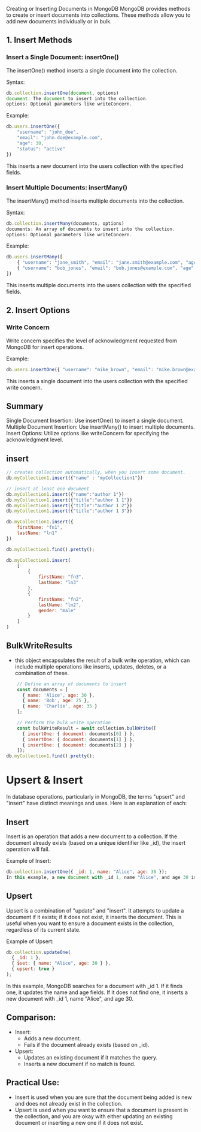 Creating or Inserting Documents in MongoDB
MongoDB provides methods to create or insert documents into collections. These methods allow you to add new documents individually or in bulk.

## 1. Insert Methods
### Insert a Single Document: insertOne()
The insertOne() method inserts a single document into the collection.

Syntax:
```js
db.collection.insertOne(document, options)
document: The document to insert into the collection.
options: Optional parameters like writeConcern.
```

Example:
```js
db.users.insertOne({
    "username": "john_doe",
    "email": "john.doe@example.com",
    "age": 30,
    "status": "active"
})
```
This inserts a new document into the users collection with the specified fields.

### Insert Multiple Documents: insertMany()
The insertMany() method inserts multiple documents into the collection.

Syntax:
```js
db.collection.insertMany(documents, options)
documents: An array of documents to insert into the collection.
options: Optional parameters like writeConcern.
```

Example:
```js
db.users.insertMany([
    { "username": "jane_smith", "email": "jane.smith@example.com", "age": 25, "status": "active" },
    { "username": "bob_jones", "email": "bob.jones@example.com", "age": 35, "status": "inactive" }
])
```
This inserts multiple documents into the users collection with the specified fields.

## 2. Insert Options
### Write Concern
Write concern specifies the level of acknowledgment requested from MongoDB for insert operations.

Example:
```js
db.users.insertOne({ "username": "mike_brown", "email": "mike.brown@example.com", "age": 28, "status": "active" }, { writeConcern: { w: "majority", j: true, wtimeout: 5000 } })
```
This inserts a single document into the users collection with the specified write concern.

## Summary
Single Document Insertion: Use insertOne() to insert a single document.
Multiple Document Insertion: Use insertMany() to insert multiple documents.
Insert Options: Utilize options like writeConcern for specifying the acknowledgment level.


## insert 
```js
// creates collection automatically, when you insert some document.
db.myCollection1.insert({"name" : "myCollection1"})  

// insert at least one document
db.myCollection1.insert({"name":"author 1"})  
db.myCollection1.insert({"title":"author 1 1"})
db.myCollection1.insert({"title":"author 1 2"})
db.myCollection1.insert({"title":"author 1 3"})

db.myCollection1.insert({
	firstName: "fn1",
	lastName: "ln1"
})

db.myCollection1.find().pretty();

db.myCollection1.insert(
	[
		{
			firstName: "fn3",
			lastName: "ln3"
		},
		{
			firstName: "fn2",
			lastName: "ln2",
			gender: "male"
		}
	]
)
```

## BulkWriteResults
- this object encapsulates the result of a bulk write operation, which can include multiple operations like inserts, updates, deletes, or a combination of these.
```js
    // Define an array of documents to insert
    const documents = [
      { name: 'Alice', age: 30 },
      { name: 'Bob', age: 25 },
      { name: 'Charlie', age: 35 }
    ];

    // Perform the bulk write operation
    const bulkWriteResult = await collection.bulkWrite([
      { insertOne: { document: documents[0] } },
      { insertOne: { document: documents[1] } },
      { insertOne: { document: documents[2] } }
    ]);
db.myCollection1.find().pretty();
```

# Upsert & Insert
In database operations, particularly in MongoDB, the terms "upsert" and "insert" have distinct meanings and uses. Here is an explanation of each:

## Insert
Insert is an operation that adds a new document to a collection. If the document already exists (based on a unique identifier like _id), the insert operation will fail.

Example of Insert:
```javascript
db.collection.insertOne({ _id: 1, name: "Alice", age: 30 });
In this example, a new document with _id 1, name "Alice", and age 30 is inserted into the collection. If a document with _id 1 already exists, this operation will result in an error.
```

## Upsert
Upsert is a combination of "update" and "insert". It attempts to update a document if it exists; if it does not exist, it inserts the document. This is useful when you want to ensure a document exists in the collection, regardless of its current state.

Example of Upsert:
```js
db.collection.updateOne(
  { _id: 1 },
  { $set: { name: "Alice", age: 30 } },
  { upsert: true }
);
```
In this example, MongoDB searches for a document with _id 1. If it finds one, it updates the name and age fields. If it does not find one, it inserts a new document with _id 1, name "Alice", and age 30.

## Comparison:
- Insert:
	- Adds a new document.
	- Fails if the document already exists (based on _id).
- Upsert:
	- Updates an existing document if it matches the query.
	- Inserts a new document if no match is found.

## Practical Use:
- Insert is used when you are sure that the document being added is new and does not already exist in the collection.
- Upsert is used when you want to ensure that a document is present in the collection, and you are okay with either updating an existing document or inserting a new one if it does not exist.